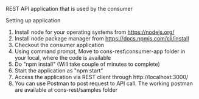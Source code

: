 REST API application that is used by the consumer

Setting up application

1. Install node for your operating systems from https://nodejs.org/
2. Install node package manager from https://docs.npmjs.com/cli/install
3. Checkout the consumer application
4. Using command prompt, Move to cons-rest\consumer-app folder in your local, where the code is available
5. Do "npm install" (Will take couple of minutes to complete)
6. Start the application as "npm start"
7. Access the application via REST client through http://localhost:3000/
8. You can use Postman to post request to API call. The working postman are available at cons-rest/samples folder 
